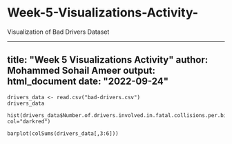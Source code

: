 # Week-5-Visualizations-Activity-
Visualization of Bad Drivers Dataset


---
title: "Week 5 Visualizations Activity"
author: Mohammed Sohail Ameer
output: html_document
date: "2022-09-24"
---

```{r}
drivers_data <- read.csv("bad-drivers.csv")
drivers_data
```

```{r}
hist(drivers_data$Number.of.drivers.involved.in.fatal.collisions.per.billion.miles, col="darkred")
```
```{r}
barplot(colSums(drivers_data[,3:6]))
```

